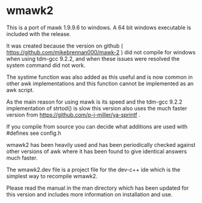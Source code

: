 # wmawk2

This is a port of mawk 1.9.9.6 to windows. A 64 bit windows executable is included with the release.

It was created because the version on github ( https://github.com/mikebrennan000/mawk-2 ) 
did not compile for windows when using tdm-gcc 9.2.2, and when these issues were resolved the system command did not work.

The systime function was also added as this useful and is now common in other awk implementations and this function cannot be implemented as an awk script.

As the main reason for using mawk is its speed and the tdm-gcc 9.2.2 implementation of strtod() is slow this version also uses the much faster version from https://github.com/p-j-miller/ya-sprintf .

If you compile from source you can decide what additions are used with #defines see config.h 

wmawk2 has been heavily used and has been periodically checked against other versions of awk where it has been found to give identical answers much faster.

The wmawk2.dev file is a project file for the dev-c++ ide which is the simplest way to recompile wmawk2.

Please read the manual in the man directory which has been updated for this version and includes more information on installation and use.
